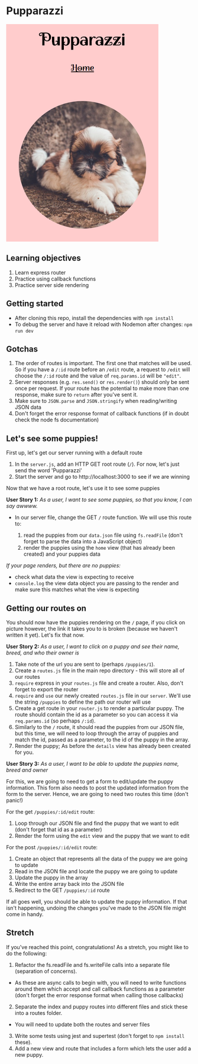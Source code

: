 # Pupparazzi

![](screenshot.png)

## Learning objectives

1. Learn express router
2. Practice using callback functions
3. Practice server side rendering


## Getting started

* After cloning this repo, install the dependencies with `npm install`
* To debug the server and have it reload with Nodemon after changes: `npm run dev`


## Gotchas

1. The order of routes is important. The first one that matches will be used. So if you have a `/:id` route before an `/edit` route, a request to `/edit` will choose the `/:id` route and the value of `req.params.id` will be `"edit"`.
2. Server responses (e.g. `res.send()` or `res.render()`) should only be sent once per request. If your route has the potential to make more than one response, make sure to `return` after you've sent it.
3. Make sure to `JSON.parse` and `JSON.stringify` when reading/writing JSON data
4. Don't forget the error response format of callback functions (if in doubt check the node fs documentation)


## Let's see some puppies!

First up, let's get our server running with a default route

1. In the `server.js`, add an HTTP GET root route (`/`). For now, let's just send the word 'Pupparazzi'
1. Start the server and go to http://localhost:3000 to see if we are winning

Now that we have a root route, let's use it to see some puppies

**User Story 1:** *As a user, I want to see some puppies, so that you know, I can say awwww.*

- In our server file, change the GET `/` route function. We will use this route to:

  1. read the puppies from our `data.json` file using `fs.readFile` (don't forget to parse the data into a JavaScript object)
  2. render the puppies using the `home` view (that has already been created) and your puppies data
  
*If your page renders, but there are no puppies:*
  - check what data the view is expecting to receive 
  - `console.log` the view data object you are passing to the render and make sure this matches what the view is expecting


## Getting our routes on

You should now have the puppies rendering on the `/` page, if you click on picture however, the link it takes you to is broken (because we haven't written it yet). Let's fix that now.

**User Story 2:** *As a user, I want to click on a puppy and see their name, breed, and who their owner is*

  1. Take note of the url you are sent to (perhaps `/puppies/1`).
  1. Create a `routes.js` file in the main repo directory - this will store all of our routes
  1. `require` express in your `routes.js` file and create a router. Also, don't forget to export the router 
  1. `require` and `use` our newly created `routes.js` file in our `server`. We'll use the string `/puppies` to define the path our router will use
  1. Create a get route in your `router.js` to render a particular puppy. The route should contain the id as a parameter so you can access it via `req.params.id` (so perhaps `/:id`).
  1. Similarly to the `/` route, it should read the puppies from our JSON file, but this time, we will need to loop through the array of puppies and match the id, passed as a parameter, to the id of the puppy in the array.
  1. Render the puppy; As before the `details` view has already been created for you.

**User Story 3:** *As a user, I want to be able to update the puppies name, breed and owner*

For this, we are going to need to get a form to edit/update the puppy information. This form also needs to post the updated information from the form to the server. Hence, we are going to need two routes this time (don't panic!)

For the get `/puppies/:id/edit` route:
  1. Loop through our JSON file and find the puppy that we want to edit (don't forget that id as a parameter)
  1. Render the form using the `edit` view and the puppy that we want to edit

For the post `/puppies/:id/edit` route:
  1. Create an object that represents all the data of the puppy we are going to update
  2. Read in the JSON file and locate the puppy we are going to update
  3. Update the puppy in the array
  4. Write the entire array back into the JSON file
  5. Redirect to the GET `/puppies/:id` route

If all goes well, you should be able to update the puppy information. If that isn't happening, undoing the changes you've made to the JSON file might come in handy.


## Stretch

If you've reached this point, congratulations! As a stretch, you might like to do the following:

1. Refactor the fs.readFile and fs.writeFile calls into a separate file (separation of concerns).
  - As these are async calls to begin with, you will need to write functions around them which accept and call callback functions as a parameter (don't forget the error response format when calling those callbacks)
2. Separate the index and puppy routes into different files and stick these into a routes folder.
  - You will need to update both the routes and server files
3. Write some tests using jest and supertest (don't forget to `npm install` these).
4. Add a new view and route that includes a form which lets the user add a new puppy.
